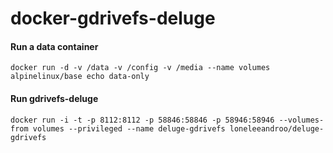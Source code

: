 docker-gdrivefs-deluge
======================

#### Run a data container

```
docker run -d -v /data -v /config -v /media --name volumes alpinelinux/base echo data-only
```

#### Run gdrivefs-deluge

```
docker run -i -t -p 8112:8112 -p 58846:58846 -p 58946:58946 --volumes-from volumes --privileged --name deluge-gdrivefs loneleeandroo/deluge-gdrivefs
```
